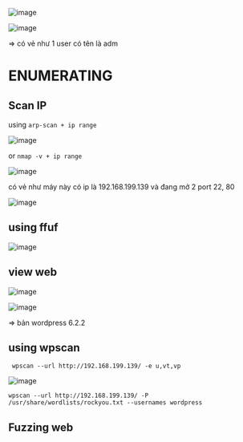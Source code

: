![image](https://github.com/nguyenngocdung18/OVA/assets/134156226/183d55ca-013c-4b3d-9c8e-8542a434af18)

![image](https://github.com/nguyenngocdung18/OVA/assets/134156226/995f22f2-eee8-44b8-8cbb-93407a75209b)

=> có vẻ như 1 user có tên là adm
# ENUMERATING
## Scan IP
using ```arp-scan + ip range```

![image](https://github.com/nguyenngocdung18/OVA/assets/134156226/ec49a939-2897-4216-a146-caf291769b28)

or ```nmap -v + ip range```

![image](https://github.com/nguyenngocdung18/OVA/assets/134156226/affaddad-07d0-4c14-a9c3-938e669d7a42)

có vẻ như máy này có ip là 192.168.199.139 và đang mở 2 port 22, 80

![image](https://github.com/nguyenngocdung18/OVA/assets/134156226/cce68ed3-4b1f-46db-b8b2-3070e1efb5a9)

## using ffuf 
![image](https://github.com/nguyenngocdung18/OVA/assets/134156226/2240e1b4-04a2-45df-b2dd-91ff4153c26e)

## view web
![image](https://github.com/nguyenngocdung18/OVA/assets/134156226/c83d199b-0b44-4ef0-8dea-b563c807e50a)

![image](https://github.com/nguyenngocdung18/OVA/assets/134156226/dd1c4cf4-e937-440b-990c-4096532899b0)

=> bản wordpress 6.2.2 

## using wpscan

``` wpscan --url http://192.168.199.139/ -e u,vt,vp```

![image](https://github.com/nguyenngocdung18/OVA/assets/134156226/954af65b-152d-4202-898a-e0da5ea241ad)

```wpscan --url http://192.168.199.139/ -P /usr/share/wordlists/rockyou.txt --usernames wordpress```
## Fuzzing web
